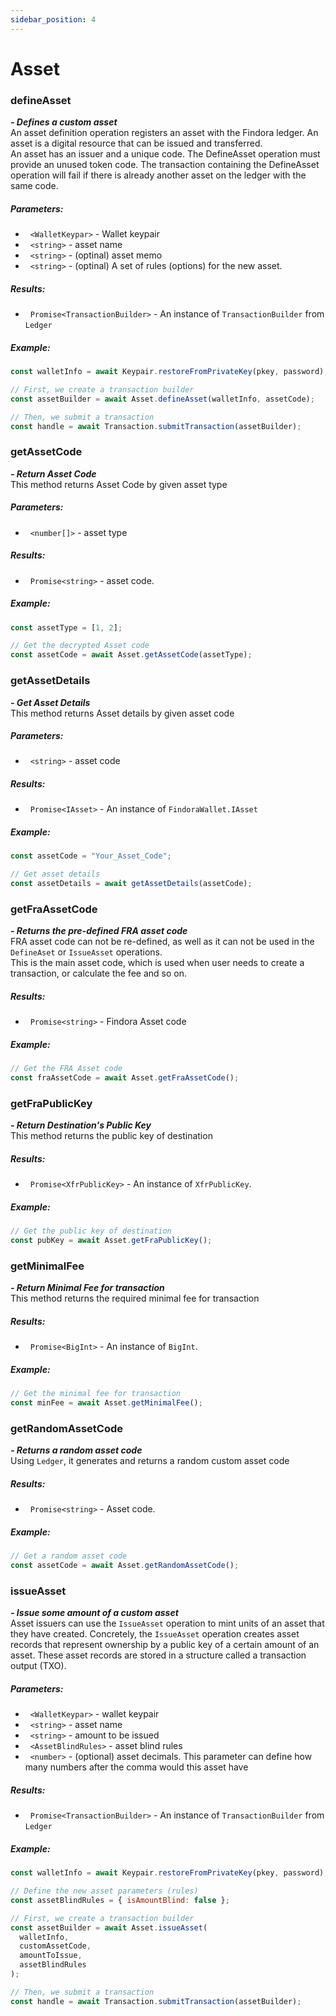 ```yaml
---
sidebar_position: 4
---
```


# Asset

### defineAsset

**_- Defines a custom asset_**  
An asset definition operation registers an asset with the Findora ledger. An asset is a digital resource that can be issued and transferred.  
An asset has an issuer and a unique code. The DefineAsset operation must provide an unused token code. The transaction containing the DefineAsset operation will fail if there is already another asset on the ledger with the same code.

##### Parameters:

- &nbsp; `<WalletKeypar>` - Wallet keypair
- &nbsp; `<string>` - asset name
- &nbsp; `<string>` - (optinal) asset memo
- &nbsp; `<string>` - (optinal) A set of rules (options) for the new asset.

##### Results:

- &nbsp; `Promise<TransactionBuilder>` - An instance of `TransactionBuilder` from `Ledger`

##### Example:

```jsx
const walletInfo = await Keypair.restoreFromPrivateKey(pkey, password);

// First, we create a transaction builder
const assetBuilder = await Asset.defineAsset(walletInfo, assetCode);

// Then, we submit a transaction
const handle = await Transaction.submitTransaction(assetBuilder);
```

### getAssetCode

**_- Return Asset Code_**  
This method returns Asset Code by given asset type

##### Parameters:

- &nbsp; `<number[]>` - asset type

##### Results:

- &nbsp; `Promise<string>` - asset code.

##### Example:

```jsx
const assetType = [1, 2];

// Get the decrypted Asset code
const assetCode = await Asset.getAssetCode(assetType);
```

### getAssetDetails

**_- Get Asset Details_**  
This method returns Asset details by given asset code

##### Parameters:

- &nbsp; `<string>` - asset code

##### Results:

- &nbsp; `Promise<IAsset>` - An instance of `FindoraWallet.IAsset`

##### Example:

```jsx
const assetCode = "Your_Asset_Code";

// Get asset details
const assetDetails = await getAssetDetails(assetCode);
```

### getFraAssetCode

**_- Returns the pre-defined FRA asset code_**  
FRA asset code can not be re-defined, as well as it can not be used in the `DefineAset` or `IssueAsset` operations.  
This is the main asset code, which is used when user needs to create a transaction, or calculate the fee and so on.

##### Results:

- &nbsp; `Promise<string>` - Findora Asset code

##### Example:

```jsx
// Get the FRA Asset code
const fraAssetCode = await Asset.getFraAssetCode();
```

### getFraPublicKey

**_- Return Destination's Public Key_**  
This method returns the public key of destination

##### Results:

- &nbsp; `Promise<XfrPublicKey>` - An instance of `XfrPublicKey`.

##### Example:

```jsx
// Get the public key of destination
const pubKey = await Asset.getFraPublicKey();
```

### getMinimalFee

**_- Return Minimal Fee for transaction_**  
This method returns the required minimal fee for transaction

##### Results:

- &nbsp; `Promise<BigInt>` - An instance of `BigInt`.

##### Example:

```jsx
// Get the minimal fee for transaction
const minFee = await Asset.getMinimalFee();
```

### getRandomAssetCode

**_- Returns a random asset code_**  
Using `Ledger`, it generates and returns a random custom asset code

##### Results:

- &nbsp; `Promise<string>` - Asset code.

##### Example:

```jsx
// Get a random asset code
const assetCode = await Asset.getRandomAssetCode();
```

### issueAsset

**_- Issue some amount of a custom asset_**  
Asset issuers can use the `IssueAsset` operation to mint units of an asset that they have created. Concretely, the `IssueAsset` operation creates asset records that represent ownership by a public key of a certain amount of an asset. These asset records are stored in a structure called a transaction output (TXO).

##### Parameters:

- &nbsp; `<WalletKeypar>` - wallet keypair
- &nbsp; `<string>` - asset name
- &nbsp; `<string>` - amount to be issued
- &nbsp; `<AssetBlindRules>` - asset blind rules
- &nbsp; `<number>` - (optional) asset decimals. This parameter can define how many numbers after the comma would this asset have

##### Results:

- &nbsp; `Promise<TransactionBuilder>` - An instance of `TransactionBuilder` from `Ledger`

##### Example:

```jsx
const walletInfo = await Keypair.restoreFromPrivateKey(pkey, password);

// Define the new asset parameters (rules)
const assetBlindRules = { isAmountBlind: false };

// First, we create a transaction builder
const assetBuilder = await Asset.issueAsset(
  walletInfo,
  customAssetCode,
  amountToIssue,
  assetBlindRules
);

// Then, we submit a transaction
const handle = await Transaction.submitTransaction(assetBuilder);
```
